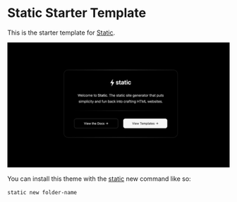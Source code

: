 # Static Starter Template

This is the starter template for [Static](https://static.devdojo.com).

![Static Starter Template Cover Photo](https://raw.githubusercontent.com/static-templates/starter/main/assets/images/cover.jpg)

You can install this theme with the [static](https://www.npmjs.com/package/@devdojo/static) new command like so:

```
static new folder-name
```
